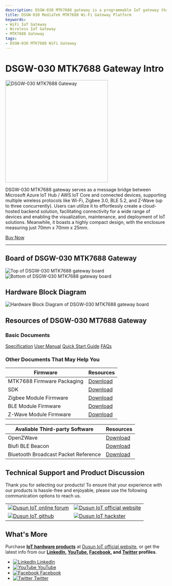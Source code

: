 ```yaml
---
description: DSGW-030 MTK7688 gateway is a programmable IoT gateway that allows developers to program on it. It also serves as a message bridge between Microsoft Azure IoT Hub / AWS IoT Core and connected devices, supporting multiple wireless protocols like Wi-Fi, Zigbee 3.0, BLE 5.2, and Z-Wave (up to three concurrently). 
title: DSGW-030 MediaTek MTK7688 Wi-Fi Gateway Platform  
keywords:
- WiFi IoT Gateway
- Wireless IoT Gateway
- MTK7688 Gateway
tags:
- DSGW-030 MTK7688 WiFi Gateway
---
```

<link rel='stylesheet'  href='../../../src/css/custom.css' />

# DSGW-030 MTK7688 Gateway Intro  
<div style={{ display: 'flex', justifyContent: 'center' }}>
  <img src="https://www.dusuniot.com/wp-content/uploads/2023/07/dsgw-030-front.png.webp" alt="DSGW-030 MTK7688 Gateway" width="320" height="320" style={{ marginBottom: '20px' }} />
</div>

DSGW-030 MTK7688 gateway serves as a message bridge between Microsoft Azure IoT Hub / AWS IoT Core and connected devices, supporting multiple wireless protocols like Wi-Fi, Zigbee 3.0, BLE 5.2, and Z-Wave (up to three concurrently). Users can utilize it to effortlessly create a cloud-hosted backend solution, facilitating connectivity for a wide range of devices and enabling the visualization, maintenance, and deployment of IoT solutions. Meanwhile, it boasts a highly compact design, with the enclosure measuring just 70mm x 70mm x 25mm.  

<div style={{ display: 'flex', justifyContent: 'center' }}>
  <a href="https://www.dusuniot.com/product/dsgw-030-ble-z-wave-zigbee-wi-fi-gateway-with-usb-dongle/" style={{ display: 'inline-block', backgroundColor: '#F6940B', color: '#ffffff', padding: '10px 20px', textDecoration: 'none', borderRadius: '4px' }}>Buy Now</a>
</div>

***
## Board of DSGW-030 MTK7688 Gateway
<div style={{ display: 'flex', justifyContent: 'center' }}>
  <img src="https://www.dusuniot.com/wp-content/uploads/2023/08/dsgw-030-hardware-front-option-1024x713.jpg" alt="Top of DSGW-030 MTK7688 gateway board" style={{ maxWidth: '50%', height: 'auto', marginRight: '10px' }} />
  <img src="https://www.dusuniot.com/wp-content/uploads/2023/08/dsgw-030-hardware-behind-new-1024x713.jpg" alt="Bottom of DSGW-030 MTK7688 gateway board" style={{ maxWidth: '50%', height: 'auto', marginLeft: '10px' }} />
</div>

## Hardware Block Diagram  
![Hardware Block Diagram of DSGW-030 MTK7688 gateway board](https://www.dusuniot.com/wp-content/uploads/2022/07/dsgw-030-Hardware-block-diagram.png) 

## Resources of DSGW-030 MT7688 Gateway
### Basic Documents  

<div class="custom-links">
  <a href="https://wiki.dusuniot.com/iot-gateway-hardware/dsgw-030-mtk7688-gateway/specification">Specification</a>
  <a href="https://wiki.dusuniot.com/iot-gateway-hardware/dsgw-030-mtk7688-gateway/user-manual">User Manual</a>
  <a href="https://wiki.dusuniot.com/iot-gateway-hardware/dsgw-030-mtk7688-gateway/quick-start-guide">Quick Start Guide</a>
  <a href="https://wiki.dusuniot.com/iot-gateway-hardware/dsgw-030-mtk7688-gateway/faqs">FAQs</a> 
</div>

### Other Documents That May Help You  

| Firmware | Resources |
|-----|-----|
| MTK7688 Firmware Packaging | [Download](https://drive.google.com/file/d/1J7Pl9wVi600WFled76Ld04G3Avq4KTAl/view) |
| SDK | [Download](https://drive.google.com/file/d/1zauO1z8IraQgokiZshrWMjNr3KAgzvWZ/view) |
| Zigbee Module Firmware | [Download](https://drive.google.com/file/d/1pgRD1HGzs7i4HddnRKersce7xTfSrBY_/view) |
| BLE Module Firmware | [Download](https://drive.google.com/file/d/1zMin7xmcUo4SV_qivZtZWKSDh2iUFrRu/view) |
| Z-Wave Module Firmware | [Download](https://drive.google.com/file/d/1pgRD1HGzs7i4HddnRKersce7xTfSrBY_/view) |

| Avaliable Third-party Software | Resources |
|-----|-----|
| OpenZWave | [Download](https://drive.google.com/file/d/1qD8t4uYPQ3-wVSHexO_gPP2ym0ecmEgU/view) |
| Blufi BLE Beacon | [Download](https://drive.google.com/file/d/1hsI4kKU-JlkuX17M8tJWvgcb-M8j_ECv/view) |
| Bluetooth Broadcast Packet Reference | [Download](https://drive.google.com/file/d/14kIdyTKeLQy53pQLIrAaljnpVmAFj5vK/view) |

## Technical Support and Product Discussion

Thank you for selecting our products! To ensure that your experience with our products is hassle-free and enjoyable, please use the following communication options to reach us.   

<table>
  <tr>
    <td>
      <a href="https://community.dusuniot.com/c/products/dsgw-030/39"><img src="https://www.dusuniot.com/wp-content/uploads/2023/10/dusun-iot-online-forum.png" alt="Dusun IoT online forum" style={{ maxWidth: '100%', height: 'auto' }}/></a>
    </td>
    <td>
      <a href="https://www.dusuniot.com/"><img src="https://www.dusuniot.com/wp-content/uploads/2023/10/dusun-iot-official-website.png" alt="Dusun IoT official website" style={{ maxWidth: '100%', height: 'auto' }}/></a>
    </td>
  </tr>
  <tr>
    <td>
      <a href="https://github.com/dusun001/wiki"><img src="https://www.dusuniot.com/wp-content/uploads/2023/10/dusun-iot-github.png" alt="Dusun IoT github" style={{ maxWidth: '100%', height: 'auto' }}/></a>
    </td>
    <td>
      <a href="https://www.hackster.io/dusun-iot/"><img src="https://www.dusuniot.com/wp-content/uploads/2023/10/dusun-iot-hackster.png" alt="Dusun IoT hackster" style={{ maxWidth: '100%', height: 'auto' }}/></a>
    </td>
  </tr>
</table>

## What's More
Purchase **[IoT hardware products](https://www.dusuniot.com/shop/)** at [Dusun IoT official website](https://www.dusuniot.com/), or get the latest info from our **[LinkedIn](https://www.linkedin.com/company/dusun-electron-ltd/), [YouTube](https://www.youtube.com/channel/UCyb4PpqVgvKgC9KpkByZaaQ), [Facebook](https://www.facebook.com/DUSUN-IoT-101398069457701), and [Twitter](https://twitter.com/Dusunelectron) profiles**. 

<ul class="social-media-list">
  <li class="social-media-list-item">
    <a href="https://www.linkedin.com/company/dusun-electron-ltd/">
      <img src="https://www.dusuniot.com/wp-content/uploads/2023/10/dusun-iot-linkedin.png" alt="LinkedIn"/>
      LinkedIn
    </a>
  </li>
  <li class="social-media-list-item">
    <a href="https://www.youtube.com/channel/UCyb4PpqVgvKgC9KpkByZaaQ">
      <img src="https://www.dusuniot.com/wp-content/uploads/2023/10/dusun-iot-youtube.png" alt="YouTube"/>
      YouTube
    </a>
  </li>
  <li class="social-media-list-item">
    <a href="https://www.facebook.com/DUSUN-IoT-101398069457701">
      <img src="https://www.dusuniot.com/wp-content/uploads/2023/10/dusun-iot-facebook.png" alt="Facebook"/>
      Facebook
    </a>
  </li>
  <li class="social-media-list-item">
    <a href="https://twitter.com/Dusunelectron">
      <img src="https://www.dusuniot.com/wp-content/uploads/2023/10/dusun-iot-twitter.png" alt="Twitter"/>
      Twitter
    </a>
  </li>
</ul>
